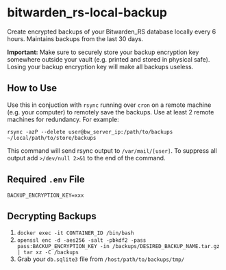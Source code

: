 # bitwarden_rs-local-backup
Create encrypted backups of your Bitwarden_RS database locally every 6 hours. Maintains backups from the last 30 days.

**Important:** Make sure to securely store your backup encryption key somewhere outside your vault (e.g. printed and stored in physical safe). Losing your backup encryption key will make all backups useless.

## How to Use

Use this in conjuction with `rsync` running over `cron` on a remote machine (e.g. your computer) to remotely save the backups. Use at least 2 remote machines for redundancy. For example:

```
rsync -azP --delete user@bw_server_ip:/path/to/backups ~/local/path/to/store/backups
```

This command will send rsync output to `/var/mail/[user]`. To suppress all output add `>/dev/null 2>&1` to the end of the command.

## Required `.env` File
```
BACKUP_ENCRYPTION_KEY=xxx
```

## Decrypting Backups
1. `docker exec -it CONTAINER_ID /bin/bash`
2. `openssl enc -d -aes256 -salt -pbkdf2 -pass pass:BACKUP_ENCRYPTION_KEY -in /backups/DESIRED_BACKUP_NAME.tar.gz | tar xz -C /backups`
3. Grab your `db.sqlite3` file from `/host/path/to/backups/tmp/`
